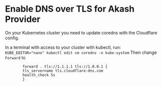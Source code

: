 # Enable DNS over TLS for Akash Provider

On your Kubernetes cluster you need to update coredns with the Cloudflare config.

In a terminal with access to your cluster with kubectl, run:
`KUBE_EDITOR="nano" kubectl edit cm coredns -n kube-system`
Then change `Forward` to
```
        forward . tls://1.1.1.1 tls://1.0.0.1 {
        tls_servername tls.cloudflare-dns.com
        health_check 5s
        }
```
